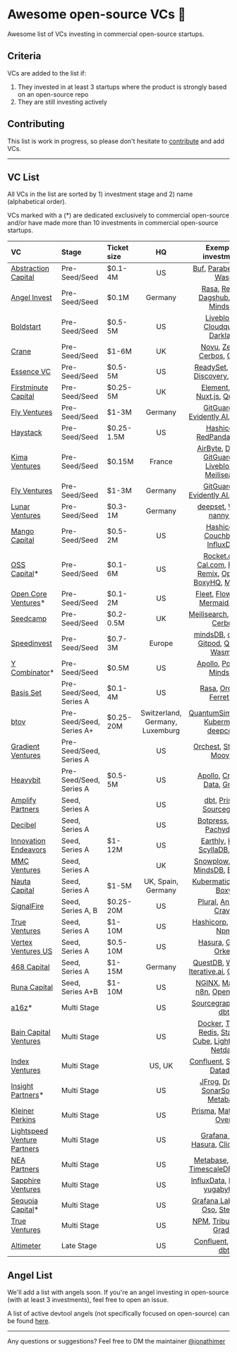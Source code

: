 # Awesome open-source VCs 💸
Awesome list of VCs investing in commercial open-source startups.

## Criteria
VCs are added to the list if: 
1. They invested in at least 3 startups where the product is strongly based on an open-source repo
2. They are still investing actively

## Contributing
This list is work in progress, so please don't hesitate to [contribute](https://github.com/CrowdDotDev/awesome-oss-investors/blob/main/CONTRIBUTING.md) and add VCs.

--------------------

## VC List

All VCs in the list are sorted by 1) investment stage and 2) name (alphabetical order).

VCs marked with a (*) are dedicated exclusively to commercial open-source and/or have made more than 10 investments in commercial open-source startups.

<!-- BEGIN VC LIST -->

|VC|Stage|Ticket size|HQ|Exemplary investments|
|:-------|:------|:----------|:----------:|:------------:|
[Abstraction Capital](https://abstraction.vc/) | Pre-Seed/Seed | $0.1-4M | US | [Buf](https://buf.build/), [Parabeac](https://parabeac.com/), [Ivy](https://lets-unify.ai/), [Wasp](https://wasp-lang.dev/) |
[Angel Invest](https://www.angelinvest.ventures/) | Pre-Seed/Seed | $0.1M | Germany | [Rasa](https://rasa.com/), [Resoto](https://resoto.com/), [Dagshub](https://dagshub.com/), [Deta](https://www.deta.sh/), [MindsDB](https://mindsdb.com/) |
[Boldstart](https://boldstart.vc/) | Pre-Seed/Seed | $0.5-5M | US | [Liveblocks](https://liveblocks.io/), [Cloudquery](https://www.cloudquery.io/), [Darklang](https://darklang.com/) |
[Crane](https://crane.vc/) | Pre-Seed/Seed | $1-6M | UK | [Novu](https://novu.co/), [ZenML](https://zenml.io/home), [Cerbos](https://cerbos.dev), [Gitpod](https://gitpod.io) |
[Essence VC](https://www.essencevc.fund/) | Pre-Seed/Seed | $0.5-5M | US | [ReadySet](https://readyset.io/), [Project Discovery](https://projectdiscovery.io/#/), [Encore](https://encore.dev/) |
[Firstminute Capital](https://www.firstminute.capital/) | Pre-Seed/Seed | $0.25-5M | UK | [Element](https://element.io/), [n8n](https://n8n.io/), [Nuxt.js](https://nuxtjs.org/), [Quickwit](https://quickwit.io/) |
[Fly Ventures](https://fly.vc/) | Pre-Seed/Seed | $1-3M | Germany | [GitGuardian](https://www.gitguardian.com/), [Evidently AI](https://evidentlyai.com/), [Objectiv](https://objectiv.io/) |
[Haystack](https://Haystack.vc/) | Pre-Seed/Seed | $0.25-1.5M | US | [Hashicorp](https://www.hashicorp.com/), [RedPanda](https://redpanda.com/), [Astro](https://astro.build/) |
[Kima Ventures](https://www.kimaventures.com/)| Pre-Seed/Seed | $0.15M | France | [AirByte](https://airbyte.com/), [Docker](https://www.docker.com/), [GitGuardian](https://www.gitguardian.com/), [Liveblocks](https://liveblocks.io/), [Meilisearch](https://www.meilisearch.com/)
[Fly Ventures](https://fly.vc/) | Pre-Seed/Seed | $1-3M | Germany | [GitGuardian](https://www.gitguardian.com/), [Evidently AI](https://evidentlyai.com/), [Objectiv](https://objectiv.io/)
[Lunar Ventures](https://lunar.vc/) | Pre-Seed/Seed | $0.3-1M | Germany | [deepset](https://www.deepset.ai/), [WASP](https://wasp-lang.dev/), [nannyML](https://www.nannyml.com/) |
[Mango Capital](https://www.mangocapitalinc.com/) | Pre-Seed/Seed | $0.5-2M | US | [Hashicorp](https://www.hashicorp.com/), [Couchbase](https://www.couchbase.com/), [InfluxData](https://www.influxdata.com/) |
[OSS Capital](https://oss.capital/)* | Pre-Seed/Seed | $0.1-6M | US | [Rocket.chat](https://www.rocket.chat/), [Cal.com](https://cal.com/), [Forem](https://www.forem.com/), [Remix](https://remix.run/), [OpenBB](https://openbb.co/), [BoxyHQ](https://boxyhq.com/), [MindsDB](https://mindsdb.com/) |
[Open Core Ventures](https://opencoreventures.com/)* | Pre-Seed/Seed | $0.1-2M | US | [Fleet](https://fleetdm.com/), [FlowForge](https://flowforge.com/), [Mermaid Chart](https://mermaid.live/) |
[Seedcamp](https://seedcamp.com/) | Pre-Seed/Seed | $0.2-0.5M | UK | [Meilisearch](https://www.meilisearch.com/), [Medusa](https://medusajs.com/),  [Cerbos](https://cerbos.dev/) |
[Speedinvest](https://speedinvest.com/) | Pre-Seed/Seed | $0.7-3M | Europe | [mindsDB](https://mindsdb.com/), [crate.io](https://crate.io/), [Gitpod](https://gitpod.io), [Qovery](https://www.qovery.com/), [Wasmer](https://wasmer.io/) |
[Y Combinator](https://www.ycombinator.com/)* | Pre-Seed/Seed | $0.5M | US | [Apollo](https://www.apollographql.com/), [Posthog](https://posthog.com/), [MindsDB](https://mindsdb.com/) |
[Basis Set](https://www.basisset.com/) | Pre-Seed/Seed, Series A | $0.1-4M | US | [Rasa](https://rasa.com/), [Orchest](https://www.orchest.io/), [FerretDB](https://www.ferretdb.io/) |
[btov](https://www.btov.vc/) | Pre-Seed/Seed, Series A+ | $0.25-20M | Switzerland, Germany, Luxemburg | [QuantumSimulations](https://quantumsimulations.de/solutions), [Kubermatic](https://www.kubermatic.com/), [deepcode](https://www.deepcode.ai/) |
[Gradient Ventures](https://www.gradient.com/) | Pre-Seed/Seed, Series A | | US | [Orchest](https://www.orchest.io/), [Streamlit](https://streamlit.io/), [Moov.io](https://moov.io/) |
[Heavybit](https://www.heavybit.com/) | Pre-Seed/Seed, Series A | $0.5-5M | US | [Apollo](https://www.apollographql.com/), [Crunchy Data](https://www.crunchydata.com/), [Gradle](https://gradle.org/) |
[Amplify Partners](https://amplifypartners.com/) | Seed, Series A | | US | [dbt](https://www.getdbt.com/), [Prisma](https://www.prisma.io/), [Sourcegraph](https://about.sourcegraph.com/)|
[Decibel](https://decibel.vc/) | Seed, Series A | | US | [Botpress](https://botpress.com/), [Cube](https://cube.dev/), [Pachyderm](https://www.pachyderm.com/) |
[Innovation Endeavors](https://www.innovationendeavors.com/) | Seed, Series A | $1-12M | US | [Earthly](https://earthly.dev/), [Kong](https://konghq.com/),  [ScyllaDB](https://www.scylladb.com/), [Cube](https://cube.dev/) |
[MMC Ventures](https://mmc.vc/)| Seed, Series A | | UK | [Snowplow](https://snowplow.io/), [Tyk.io](https://tyk.io/), [MindsDB](https://mindsdb.com/), [BoxyHQ](https://boxyhq.com/) |
[Nauta Capital](https://nautacapital.com/) | Seed, Series A | $1-5M | UK, Spain, Germany | [Kubermatic](https://www.kubermatic.com/), [Nhost](https://nhost.io/), [Boxy](https://boxyhq.com/) |
[SignalFire](https://signalfire.com/) | Seed, Series A, B | $0.25-20M | US | [Plural](https://www.plural.sh/), [Anchore](https://anchore.com/), [Crave](https://crave.io/) |
[True Ventures](https://trueventures.com/) | Seed, Series A | $1-10M | US | [Hashicorp](https://www.hashicorp.com/), [Puppet](https://puppet.com/), [Npm](https://www.npmjs.com/) |
[Vertex Ventures US](https://vvus.com/) | Seed, Series A | $0.5-10M | US | [Hasura](https://hasura.io/), [Gitpod](https://gitpod.io), [Orkes](https://orkes.io/) |
[468 Capital](https://www.468cap.com/) | Seed, Series A | $1-15M | Germany | [QuestDB](https://questdb.io/), [Wasmer](https://wasmer.io/), [Iterative.ai](https://iterative.ai/), [Garden.io](https://garden.io/) |
[Runa Capital](https://runacap.com/) | Seed, Series A+B | $1-10M | US | [NGINX](https://www.nginx.com/), [MariaDB](https://mariadb.com/), [n8n](https://n8n.io/), [OpenReplay](https://openreplay.com/) |
[a16z](https://a16z.com/)* | Multi Stage | | US | [Sourcegraph](https://about.sourcegraph.com/), [Rasa](https://rasa.com/), [dbt](https://www.getdbt.com/) |
[Bain Capital Ventures](https://baincapitalventures.com/) | Multi Stage | | US | [Docker](https://www.docker.com/), [Tecton](https://www.tecton.ai/), [Redis](https://redis.com/), [Startree](https://www.startree.ai/), [Cube](https://cube.dev/), [Lightning AI](https://lightning.ai/), [Netdata](https://www.netdata.cloud/) |
[Index Ventures](https://indexventures.com/) | Multi Stage | | US, UK | [Confluent](https://www.confluent.io/), [Starburst](https://www.starburst.io/), [Datadog](https://www.datadoghq.com/) |
[Insight Partners](https://www.insightpartners.com/)* | Multi Stage | | US | [JFrog](https://jfrog.com/), [Docker](https://www.docker.com/), [SonarSource](https://www.sonarsource.com/), [Metabase](https://www.metabase.com/) |
[Kleiner Perkins](https://www.kleinerperkins.com/) | Multi Stage | | US | [Prisma](https://www.prisma.io/), [Materialize](https://materialize.com/), [Oven](https://oven.sh/) |
[Lightspeed Venture Partners](https://lsvp.com/) | Multi Stage | | US | [Grafana Labs](https://grafana.com/), [Hasura](https://hasura.io/), [ClickHouse](https://clickhouse.com/) |
[NEA Partners](https://www.nea.com/) | Multi Stage | | US | [Metabase](https://www.metabase.com/), [Elastic](https://www.elastic.co/), [TimescaleDB](https://www.timescale.com/), [NGINX](https://www.nginx.com/) |
[Sapphire Ventures](https://sapphireventures.com/) | Multi Stage | | US | [InfluxData](https://www.influxdata.com/), [Mirantis](https://www.mirantis.com/), [yugabyteDB](https://www.yugabyte.com/) |
[Sequoia Capital](https://www.sequoiacap.com/)* | Multi Stage | | US | [Grafana Labs](https://grafana.com/), [R2C](https://r2c.dev/), [Oso](https://www.osohq.com/), [Stemma](https://www.stemma.ai/) |
[True Ventures](https://www.trueventures.com/) | Multi Stage | | US | [NPM](https://www.npmjs.com/), [Tribute Labs](https://tributelabs.xyz/), [Gradle](https://gradle.org/)|
[Altimeter](https://www.altimeter.com/) | Late Stage | | US | [Confluent](https://www.confluent.io/), [GitLab](https://about.gitlab.com/), [dbt](https://www.getdbt.com/) |

<!-- END VC LIST -->

## Angel List
We'll add a list with angels soon. If you're an angel investing in open-source (with at least 3 investments), feel free to open an issue.

A list of active devtool angels (not specifically focused on open-source) can be found [here](https://github.com/sw-yx/devtools-angels).

--------------------
Any questions or suggestions? Feel free to DM the maintainer [@jonathimer](https://twitter.com/jonathimer)
